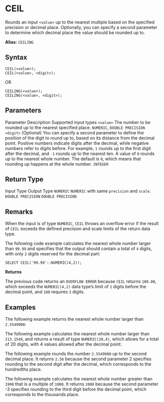 # [](#ceil)CEIL

Rounds an input `<value>` up to the nearest multiple based on the specified precision or decimal place. Optionally, you can specify a second parameter to determine which decimal place the value should be rounded up to.

**Alias:** `CEILING`

## [](#syntax)Syntax

```
CEIL(<value>);
CEIL(<value>, <digit>);
```

OR

```
CEILING(<value>);
CEILING(<value>, <digit>);
```

## [](#parameters)Parameters

Parameter Description Supported input types `<value>` The number to be rounded up to the nearest specified place. `NUMERIC`, `DOUBLE PRECISION` `<digit>` (Optional) You can specify a second parameter to define the position of the digit to round up to, based on its distance from the decimal point. Positive numbers indicate digits after the decimal, while negative numbers refer to digits before. For example, `1` rounds up to the first digit after the decimal, and `-1` rounds up to the nearest ten. A value of `0` rounds up to the nearest whole number. The default is `0`, which means that rounding up happens at the whole number. `INTEGER`

## [](#return-type)Return Type

Input Type Output Type `NUMERIC` `NUMERIC` with same `precision` and `scale`. `DOUBLE PRECISION` `DOUBLE PRECISION`

## [](#remarks)Remarks

When the input is of type `NUMERIC`, `CEIL` throws an overflow error if the result of `CEIL` exceeds the defined precision and scale limits of the return data type.

The following code example calculates the nearest whole number larger than `99.99` and specifies that the output should contain a total of `4` digits, with only `2` digits reserved for the decimal part:

```
SELECT CEIL('99.99'::NUMERIC(4,2));
```

**Returns**

The previous code returns an `OVERFLOW ERROR` because `CEIL` returns `100.00`, which exceeds the `NUMERIC(4,2)` data type’s limit of `2` digits before the decimal point, and `100` requires `3` digits.

## [](#examples)Examples

The following example returns the nearest whole number larger than `2.5549900`:

The following example calculates the nearest whole number larger than `213.1549`, and returns a result of type `NUMERIC(20,4)`, which allows for a total of 20 digits, with 4 values allowed after the decimal point:

The following example rounds the number `2.5549900` up to the second decimal place. It returns `2.56` because the second parameter 2 specifies rounding to the second digit after the decimal, which corresponds to the hundredths place.

The following example calculates the nearest whole number greater than `1998` that is a multiple of `1000`. It returns `2000` because the second parameter -3 specifies rounding to the third digit before the decimal point, which corresponds to the thousands place.